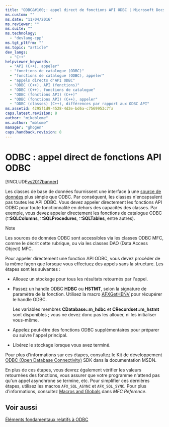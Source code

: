 ```yaml
---
title: "ODBC&#160;: appel direct de fonctions API ODBC | Microsoft Docs"
ms.custom: ""
ms.date: "11/04/2016"
ms.reviewer: ""
ms.suite: ""
ms.technology: 
  - "devlang-cpp"
ms.tgt_pltfrm: ""
ms.topic: "article"
dev_langs: 
  - "C++"
helpviewer_keywords: 
  - "API (C++), appeler"
  - "fonctions de catalogue (ODBC)"
  - "fonctions de catalogue (ODBC), appeler"
  - "appels directs d'API ODBC"
  - "ODBC (C++), API (fonctions)"
  - "ODBC (C++), fonctions de catalogue"
  - "ODBC (fonctions API) (C++)"
  - "ODBC (fonctions API) (C++), appeler"
  - "ODBC (classes) (C++), différences par rapport aux ODBC API"
ms.assetid: 4295f1d9-4528-4d2e-bd6a-c7569953c7fa
caps.latest.revision: 8
author: "mikeblome"
ms.author: "mblome"
manager: "ghogen"
caps.handback.revision: 8
---
```

# ODBC&#160;: appel direct de fonctions API ODBC
[!INCLUDE[vs2017banner](../../assembler/inline/includes/vs2017banner.md)]

Les classes de base de données fournissent une interface à une [source de données](../../data/odbc/data-source-odbc.md) plus simple que ODBC.  Par conséquent, les classes n'encapsulent pas toutes les API ODBC.  Vous devez appeler directement les fonctions API ODBC pour toute fonctionnalité en dehors des capacités des classes.  Par exemple, vous devez appeler directement les fonctions de catalogue ODBC \(**::SQLColumns**, **::SQLProcedures**, **::SQLTables**, entre autres\).  
  
> [!NOTE]
>  Les sources de données ODBC sont accessibles via les classes ODBC MFC, comme le décrit cette rubrique, ou via les classes DAO \(Data Access Object\) MFC.  
  
 Pour appeler directement une fonction API ODBC, vous devez procéder de la même façon que lorsque vous effectuez des appels sans la structure.  Les étapes sont les suivantes :  
  
-   Allouez un stockage pour tous les résultats retournés par l'appel.  
  
-   Passez un handle ODBC **HDBC** ou **HSTMT**, selon la signature de paramètre de la fonction.  Utilisez la macro [AFXGetHENV](../Topic/AfxGetHENV.md) pour récupérer le handle ODBC.  
  
     Les variables membres **CDatabase::m\_hdbc** et **CRecordset::m\_hstmt** sont disponibles ; vous ne devez donc pas les allouer, ni les initialiser vous\-même.  
  
-   Appelez peut\-être des fonctions ODBC supplémentaires pour préparer ou suivre l'appel principal.  
  
-   Libérez le stockage lorsque vous avez terminé.  
  
 Pour plus d'informations sur ces étapes, consultez le Kit de développement [ODBC \(Open Database Connectivity\)](https://msdn.microsoft.com/en-us/library/ms710252.aspx) SDK dans la documentation MSDN.  
  
 En plus de ces étapes, vous devrez également vérifier les valeurs retournées des fonctions, vous assurer que votre programme n'attend pas qu'un appel asynchrone se termine, etc.  Pour simplifier ces dernières étapes, utilisez les macros `AFX_SQL_ASYNC` et `AFX_SQL_SYNC`.  Pour plus d'informations, consultez [Macros and Globals](../Topic/Macros,%20Global%20Functions,%20and%20Global%20Variables.md) dans *MFC Reference*.  
  
## Voir aussi  
 [Éléments fondamentaux relatifs à ODBC](../../data/odbc/odbc-basics.md)